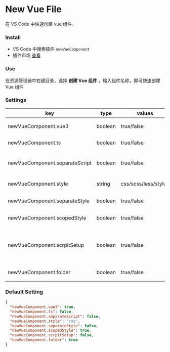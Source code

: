 # New Vue File

在 VS Code 中快速创建 vue 组件。

### Install

- VS Code 中搜索插件 `newVueComponent`
- 插件市场 [查看](https://marketplace.visualstudio.com/items?itemName=wtto00.newVueComponent)

### Use

在资源管理器中右键目录，选择 **创建 Vue 组件** ，输入组件名称，即可快速创建 Vue 组件

### Settings

| key                            | type    | values               | description                                   |
| ------------------------------ | ------- | -------------------- | --------------------------------------------- |
| newVueComponent.vue3           | boolean | true/false           | 是否使用 Vue3 版本                            |
| newVueComponent.ts             | boolean | true/false           | 是否使用 typescript                           |
| newVueComponent.separateScript | boolean | true/false           | script 文件是否单独分离                       |
| newVueComponent.style          | string  | css/scss/less/stylus | 选择 css 预处理语言                           |
| newVueComponent.separateStyle  | boolean | true/false           | style 文件是否单独分离                        |
| newVueComponent.scopedStyle    | boolean | true/false           | style 样式是否组件隔离                        |
| newVueComponent.scrpitSetup    | boolean | true/false           | 是否使用 script setup 模式(vue3=false 时无效) |
| newVueComponent.folder         | boolean | true/false           | 是否创建同名目录                              |

### Default Setting

```json
{
  "newVueComponent.vue3": true,
  "newVueComponent.ts": false,
  "newVueComponent.separateScript": false,
  "newVueComponent.style": "css",
  "newVueComponent.separateStyle": false,
  "newVueComponent.scopedStyle": true,
  "newVueComponent.scrpitSetup": false,
  "newVueComponent.folder": true
}
```
